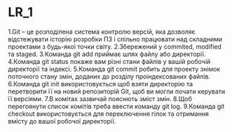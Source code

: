 # LR_1
1.Git – це розподілена система контролю версій, яка дозволяє відстежувати історію розробки ПЗ і спільно працювати над складними проектами з будь-якої точки світу.
2.Збережений у commited, modified та staged.
3.Команда git add приймає шлях файлу або директорії.
4.Команда git status покаже вам різні стани файлів у вашій робочій директорії та індексі.
5.Команда git commit робить для проекту знімок поточного стану змін, доданих до розділу проіндексованих файлів.
6.Команда git init використовується щоб взяти директорію та перетворити її на новий репозиторій Git, щоб ви могли почати керувати її версіями.
7.В комітах зазвичай пояснють зміст змін.
8.Щоб перегоянути список комітів треба ввести команду git log.
9.Команда git checkout використовується для переключення гілок та отримання вмісту до вашої робочої директорії.

